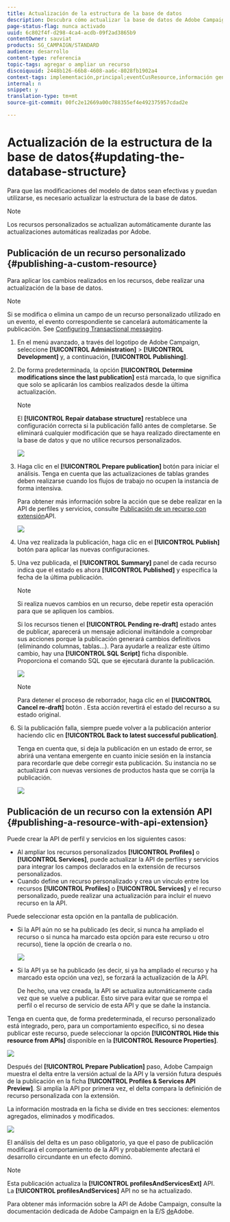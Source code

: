 ```yaml
---
title: Actualización de la estructura de la base de datos
description: Descubra cómo actualizar la base de datos de Adobe Campaign.
page-status-flag: nunca activado
uuid: 6c802f4f-d298-4ca4-acdb-09f2ad3865b9
contentOwner: sauviat
products: SG_CAMPAIGN/STANDARD
audience: desarrollo
content-type: referencia
topic-tags: agregar o ampliar un recurso
discoiquuid: 2448b126-66b8-4608-aa6c-8028fb1902a4
context-tags: implementación,principal;eventCusResource,información general
internal: n
snippet: y
translation-type: tm+mt
source-git-commit: 00fc2e12669a00c788355ef4e492375957cdad2e

---
```



# Actualización de la estructura de la base de datos{#updating-the-database-structure}

Para que las modificaciones del modelo de datos sean efectivas y puedan utilizarse, es necesario actualizar la estructura de la base de datos.

>[!NOTE]
>
>Los recursos personalizados se actualizan automáticamente durante las actualizaciones automáticas realizadas por Adobe.

## Publicación de un recurso personalizado {#publishing-a-custom-resource}

Para aplicar los cambios realizados en los recursos, debe realizar una actualización de la base de datos.

>[!NOTE]
>
>Si se modifica o elimina un campo de un recurso personalizado utilizado en un evento, el evento correspondiente se cancelará automáticamente la publicación. See [Configuring Transactional messaging](../../administration/using/configuring-transactional-messaging.md).

1. En el menú avanzado, a través del logotipo de Adobe Campaign, seleccione **[!UICONTROL Administration]** &gt; **[!UICONTROL Development]** y, a continuación, **[!UICONTROL Publishing]**.
1. De forma predeterminada, la opción **[!UICONTROL Determine modifications since the last publication]** está marcada, lo que significa que solo se aplicarán los cambios realizados desde la última actualización.

   >[!NOTE]
   >
   >El **[!UICONTROL Repair database structure]** restablece una configuración correcta si la publicación falló antes de completarse. Se eliminará cualquier modificación que se haya realizado directamente en la base de datos y que no utilice recursos personalizados.

   ![](assets/schema_extension_12.png)

1. Haga clic en el **[!UICONTROL Prepare publication]** botón para iniciar el análisis. Tenga en cuenta que las actualizaciones de tablas grandes deben realizarse cuando los flujos de trabajo no ocupen la instancia de forma intensiva.

   Para obtener más información sobre la acción que se debe realizar en la API de perfiles y servicios, consulte [Publicación de un recurso con extensión](#publishing-a-resource-with-api-extension)API.

   ![](assets/schema_extension_13.png)

1. Una vez realizada la publicación, haga clic en el **[!UICONTROL Publish]** botón para aplicar las nuevas configuraciones.
1. Una vez publicada, el **[!UICONTROL Summary]** panel de cada recurso indica que el estado es ahora **[!UICONTROL Published]** y especifica la fecha de la última publicación.

   >[!NOTE]
   >
   >Si realiza nuevos cambios en un recurso, debe repetir esta operación para que se apliquen los cambios.

   Si los recursos tienen el **[!UICONTROL Pending re-draft]** estado antes de publicar, aparecerá un mensaje adicional invitándole a comprobar sus acciones porque la publicación generará cambios definitivos (eliminando columnas, tablas...). Para ayudarle a realizar este último cambio, hay una **[!UICONTROL SQL Script]** ficha disponible. Proporciona el comando SQL que se ejecutará durante la publicación.

   ![](assets/schema_extension_scriptsql.png)

   >[!NOTE]
   >
   >Para detener el proceso de reborrador, haga clic en el **[!UICONTROL Cancel re-draft]** botón . Esta acción revertirá el estado del recurso a su estado original.

1. Si la publicación falla, siempre puede volver a la publicación anterior haciendo clic en **[!UICONTROL Back to latest successful publication]**.

   Tenga en cuenta que, si deja la publicación en un estado de error, se abrirá una ventana emergente en cuanto inicie sesión en la instancia para recordarle que debe corregir esta publicación. Su instancia no se actualizará con nuevas versiones de productos hasta que se corrija la publicación.

   ![](assets/schema_extension_31.png)

## Publicación de un recurso con la extensión API {#publishing-a-resource-with-api-extension}

Puede crear la API de perfil y servicios en los siguientes casos:

* Al ampliar los recursos personalizados **[!UICONTROL Profiles]** o **[!UICONTROL Services]**, puede actualizar la API de perfiles y servicios para integrar los campos declarados en la extensión de recursos personalizados.
* Cuando define un recurso personalizado y crea un vínculo entre los recursos **[!UICONTROL Profiles]** o **[!UICONTROL Services]** y el recurso personalizado, puede realizar una actualización para incluir el nuevo recurso en la API.

Puede seleccionar esta opción en la pantalla de publicación.

* Si la API aún no se ha publicado (es decir, si nunca ha ampliado el recurso o si nunca ha marcado esta opción para este recurso u otro recurso), tiene la opción de crearla o no.

   ![](assets/create-profile-and-services-api.png)

* Si la API ya se ha publicado (es decir, si ya ha ampliado el recurso y ha marcado esta opción una vez), se forzará la actualización de la API.

   De hecho, una vez creada, la API se actualiza automáticamente cada vez que se vuelve a publicar. Esto sirve para evitar que se rompa el perfil o el recurso de servicio de esta API y que se dañe la instancia.

Tenga en cuenta que, de forma predeterminada, el recurso personalizado está integrado, pero, para un comportamiento específico, si no desea publicar este recurso, puede seleccionar la opción **[!UICONTROL Hide this resource from APIs]** disponible en la **[!UICONTROL Resource Properties]**.

![](assets/removefromextoption.png)

Después del **[!UICONTROL Prepare Publication]** paso, Adobe Campaign muestra el delta entre la versión actual de la API y la versión futura después de la publicación en la ficha **[!UICONTROL Profiles & Services API Preview]**. Si amplía la API por primera vez, el delta compara la definición de recurso personalizada con la extensión.

La información mostrada en la ficha se divide en tres secciones: elementos agregados, eliminados y modificados.

![](assets/extendpandsapi_diff.png)

El análisis del delta es un paso obligatorio, ya que el paso de publicación modificará el comportamiento de la API y probablemente afectará el desarrollo circundante en un efecto dominó.

>[!NOTE]
>
>Esta publicación actualiza la **[!UICONTROL profilesAndServicesExt]** API. La **[!UICONTROL profilesAndServices]** API no se ha actualizado.

Para obtener más información sobre la API de Adobe Campaign, consulte la documentación dedicada de Adobe Campaign en la E/S [de](https://docs.campaign.adobe.com/doc/standard/en/adobeio.html)Adobe.
